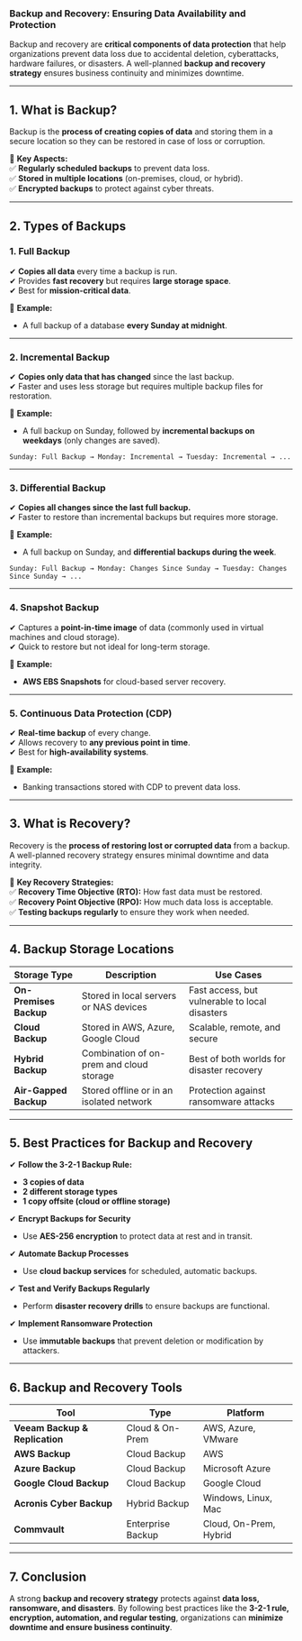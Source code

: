 ### **Backup and Recovery: Ensuring Data Availability and Protection**  

Backup and recovery are **critical components of data protection** that help organizations prevent data loss due to accidental deletion, cyberattacks, hardware failures, or disasters. A well-planned **backup and recovery strategy** ensures business continuity and minimizes downtime.  

---

## **1. What is Backup?**  
Backup is the **process of creating copies of data** and storing them in a secure location so they can be restored in case of loss or corruption.  

🔹 **Key Aspects:**  
✅ **Regularly scheduled backups** to prevent data loss.  
✅ **Stored in multiple locations** (on-premises, cloud, or hybrid).  
✅ **Encrypted backups** to protect against cyber threats.  

---

## **2. Types of Backups**  

### **1. Full Backup**  
✔ **Copies all data** every time a backup is run.  
✔ Provides **fast recovery** but requires **large storage space**.  
✔ Best for **mission-critical data**.  

🔹 **Example:**  
- A full backup of a database **every Sunday at midnight**.  

---

### **2. Incremental Backup**  
✔ **Copies only data that has changed** since the last backup.  
✔ Faster and uses less storage but requires multiple backup files for restoration.  

🔹 **Example:**  
- A full backup on Sunday, followed by **incremental backups on weekdays** (only changes are saved).  

```
Sunday: Full Backup → Monday: Incremental → Tuesday: Incremental → ...
```

---

### **3. Differential Backup**  
✔ **Copies all changes since the last full backup.**  
✔ Faster to restore than incremental backups but requires more storage.  

🔹 **Example:**  
- A full backup on Sunday, and **differential backups during the week**.  

```
Sunday: Full Backup → Monday: Changes Since Sunday → Tuesday: Changes Since Sunday → ...
```

---

### **4. Snapshot Backup**  
✔ Captures a **point-in-time image** of data (commonly used in virtual machines and cloud storage).  
✔ Quick to restore but not ideal for long-term storage.  

🔹 **Example:**  
- **AWS EBS Snapshots** for cloud-based server recovery.  

---

### **5. Continuous Data Protection (CDP)**  
✔ **Real-time backup** of every change.  
✔ Allows recovery to **any previous point in time**.  
✔ Best for **high-availability systems**.  

🔹 **Example:**  
- Banking transactions stored with CDP to prevent data loss.  

---

## **3. What is Recovery?**  
Recovery is the **process of restoring lost or corrupted data** from a backup. A well-planned recovery strategy ensures minimal downtime and data integrity.  

🔹 **Key Recovery Strategies:**  
✅ **Recovery Time Objective (RTO):** How fast data must be restored.  
✅ **Recovery Point Objective (RPO):** How much data loss is acceptable.  
✅ **Testing backups regularly** to ensure they work when needed.  

---

## **4. Backup Storage Locations**  

| **Storage Type** | **Description** | **Use Cases** |
|-----------------|----------------|--------------|
| **On-Premises Backup** | Stored in local servers or NAS devices | Fast access, but vulnerable to local disasters |
| **Cloud Backup** | Stored in AWS, Azure, Google Cloud | Scalable, remote, and secure |
| **Hybrid Backup** | Combination of on-prem and cloud storage | Best of both worlds for disaster recovery |
| **Air-Gapped Backup** | Stored offline or in an isolated network | Protection against ransomware attacks |

---

## **5. Best Practices for Backup and Recovery**  

✔ **Follow the 3-2-1 Backup Rule:**  
- **3 copies of data**  
- **2 different storage types**  
- **1 copy offsite (cloud or offline storage)**  

✔ **Encrypt Backups for Security**  
- Use **AES-256 encryption** to protect data at rest and in transit.  

✔ **Automate Backup Processes**  
- Use **cloud backup services** for scheduled, automatic backups.  

✔ **Test and Verify Backups Regularly**  
- Perform **disaster recovery drills** to ensure backups are functional.  

✔ **Implement Ransomware Protection**  
- Use **immutable backups** that prevent deletion or modification by attackers.  

---

## **6. Backup and Recovery Tools**  

| **Tool** | **Type** | **Platform** |
|---------|--------|-------------|
| **Veeam Backup & Replication** | Cloud & On-Prem | AWS, Azure, VMware |
| **AWS Backup** | Cloud Backup | AWS |
| **Azure Backup** | Cloud Backup | Microsoft Azure |
| **Google Cloud Backup** | Cloud Backup | Google Cloud |
| **Acronis Cyber Backup** | Hybrid Backup | Windows, Linux, Mac |
| **Commvault** | Enterprise Backup | Cloud, On-Prem, Hybrid |

---

## **7. Conclusion**  

A strong **backup and recovery strategy** protects against **data loss, ransomware, and disasters**. By following best practices like the **3-2-1 rule, encryption, automation, and regular testing**, organizations can **minimize downtime and ensure business continuity**.
